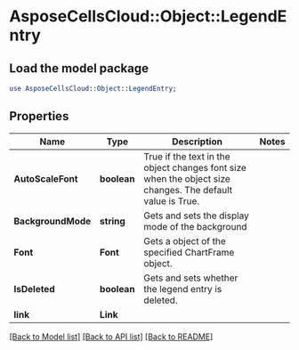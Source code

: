 # AsposeCellsCloud::Object::LegendEntry 

## Load the model package
```perl
use AsposeCellsCloud::Object::LegendEntry;
```

## Properties
Name | Type | Description | Notes
------------ | ------------- | ------------- | -------------
**AutoScaleFont** | **boolean** | True if the text in the object changes font size when the object size changes.                         The default value is True. |
**BackgroundMode** | **string** | Gets and sets the display mode of the background |
**Font** | **Font** | Gets a  object of the specified ChartFrame object. |
**IsDeleted** | **boolean** | Gets and sets whether the legend entry is deleted. |
**link** | **Link** |  |  

[[Back to Model list]](../README.md#documentation-for-models) [[Back to API list]](../README.md#documentation-for-api-endpoints) [[Back to README]](../README.md)

